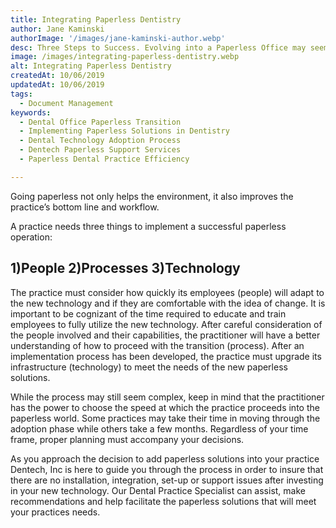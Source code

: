 ```yaml
---
title: Integrating Paperless Dentistry
author: Jane Kaminski
authorImage: '/images/jane-kaminski-author.webp'
desc: Three Steps to Success. Evolving into a Paperless Office may seem grueling, expensive and not worth the time or effort to put into the transition, but there are many benefits to upgrading your practice.that may have been overlooked
image: /images/integrating-paperless-dentistry.webp
alt: Integrating Paperless Dentistry
createdAt: 10/06/2019
updatedAt: 10/06/2019
tags:
  - Document Management
keywords:
  - Dental Office Paperless Transition
  - Implementing Paperless Solutions in Dentistry
  - Dental Technology Adoption Process
  - Dentech Paperless Support Services
  - Paperless Dental Practice Efficiency

---
```


Going paperless not only helps the environment, it also improves the practice’s bottom line and workflow.

A practice needs three things to implement a successful paperless operation:

## 1)People 2)Processes 3)Technology

The practice must consider how quickly its employees (people) will adapt to the new technology and if they are comfortable with the idea of change. It is important to be cognizant of the time required to educate and train employees to fully utilize the new technology. After careful consideration of the people involved and their capabilities, the practitioner will have a better understanding of how to proceed with the transition (process). After an implementation process has been developed, the practice must upgrade its infrastructure (technology) to meet the needs of the new paperless solutions.

While the process may still seem complex, keep in mind that the practitioner has the power to choose the speed at which the practice proceeds into the paperless world. Some practices may take their time in moving through the adoption phase while others take a few months. Regardless of your time frame, proper planning must accompany your decisions.

As you approach the decision to add paperless solutions into your practice Dentech, Inc is here to guide you through the process in order to insure that there are no installation, integration, set-up or support issues after investing in your new technology. Our Dental Practice Specialist can assist, make recommendations and help facilitate the paperless solutions that will meet your practices needs.

